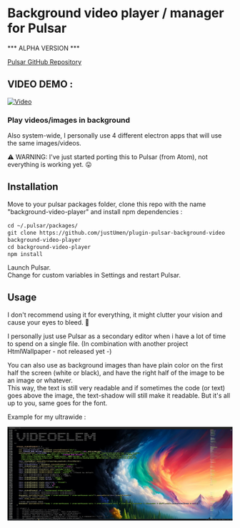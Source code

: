 # Background video player / manager for Pulsar

*** ALPHA VERSION ***

[Pulsar GitHub Repository](https://github.com/pulsar-edit/pulsar)

## VIDEO DEMO :

[![Video](https://img.youtube.com/vi/n8YT5_3DOlw/0.jpg)](https://www.youtube.com/watch?v=n8YT5_3DOlw)

### Play videos/images in background

Also system-wide, I personally use 4 different electron apps that will use the same images/videos.

⚠️ WARNING: I've just started porting this to Pulsar (from Atom), not everything is working yet. 😛

## Installation

Move to your pulsar packages folder, clone this repo with the name "background-video-player" and install npm dependencies :

    cd ~/.pulsar/packages/
    git clone https://github.com/justUmen/plugin-pulsar-background-video background-video-player
    cd background-video-player
    npm install

Launch Pulsar.  
Change for custom variables in Settings and restart Pulsar.

## Usage

I don't recommend using it for everything, it might clutter your vision and cause your eyes to bleed. 🫣

I personally just use Pulsar as a secondary editor when i have a lot of time to spend on a single file. (In combination with another project HtmlWallpaper - not released yet -)

You can also use as background images than have plain color on the first half the screen (white or black), and have the right half of the image to be an image or whatever.  
This way, the text is still very readable and if sometimes the code (or text) goes above the image, the text-shadow will still make it readable. But it's all up to you, same goes for the font.  

Example for my ultrawide : 

![Screenshot](screenshot.png)